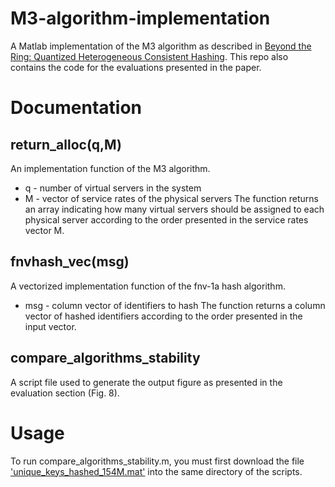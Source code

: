 # M3-algorithm-implementation
A Matlab implementation of the M3 algorithm as described in [Beyond the Ring: Quantized Heterogeneous Consistent Hashing](https://icnp23.cs.ucr.edu/assets/papers/icnp23-final77.pdf). This repo also contains the code for the evaluations presented in the paper. 

# Documentation
## return_alloc(q,M)
An implementation function of the M3 algorithm.
- q - number of virtual servers in the system
- M - vector of service rates of the physical servers
The function returns an array indicating how many virtual servers should be assigned to each physical server according to the order presented in the service rates vector M.
## fnvhash_vec(msg)
A vectorized implementation function of the fnv-1a hash algorithm.
- msg - column vector of identifiers to hash
The function returns a column vector of hashed identifiers according to the order presented in the input vector.
## compare_algorithms_stability
A script file used to generate the output figure as presented in the evaluation section (Fig. 8).
# Usage
To run compare_algorithms_stability.m, you must first download the file ['unique_keys_hashed_154M.mat'](https://technionmail-my.sharepoint.com/:u:/g/personal/yoav1013_campus_technion_ac_il/ESr9spAiIn9GoH1CJtUmT2ABU9wn0YKuv8hdPD2byUHy6g?e=QmhfQR) into the same directory of the scripts.


